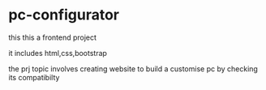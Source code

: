 # pc-configurator
this this a frontend project

it includes html,css,bootstrap

the prj topic involves creating website to build a customise pc by checking its compatibilty
